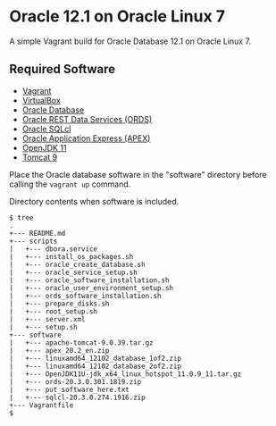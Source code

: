 # Oracle 12.1 on Oracle Linux 7

A simple Vagrant build for Oracle Database 12.1 on Oracle Linux 7.

## Required Software

* [Vagrant](https://www.vagrantup.com/downloads.html)
* [VirtualBox](https://www.virtualbox.org/wiki/Downloads)
* [Oracle Database](https://www.oracle.com/technetwork/database/enterprise-edition/downloads/database12c-linux-download-2240591.html)
* [Oracle REST Data Services (ORDS)](https://www.oracle.com/technetwork/developer-tools/rest-data-services/downloads/)
* [Oracle SQLcl](https://www.oracle.com/tools/downloads/sqlcl-downloads.html)
* [Oracle Application Express (APEX)](https://www.oracle.com/tools/downloads/apex-downloads.html)
* [OpenJDK 11](https://adoptopenjdk.net/releases.html?variant=openjdk11&jvmVariant=hotspot#x64_linux)
* [Tomcat 9](https://tomcat.apache.org/download-90.cgi)

Place the Oracle database software in the "software" directory before calling the `vagrant up` command.

Directory contents when software is included.

```
$ tree
.
+--- README.md
+--- scripts
|   +--- dbora.service
|   +--- install_os_packages.sh
|   +--- oracle_create_database.sh
|   +--- oracle_service_setup.sh
|   +--- oracle_software_installation.sh
|   +--- oracle_user_environment_setup.sh
|   +--- ords_software_installation.sh
|   +--- prepare_disks.sh
|   +--- root_setup.sh
|   +--- server.xml
|   +--- setup.sh
+--- software
|   +--- apache-tomcat-9.0.39.tar.gz
|   +--- apex_20.2_en.zip
|   +--- linuxamd64_12102_database_1of2.zip
|   +--- linuxamd64_12102_database_2of2.zip
|   +--- OpenJDK11U-jdk_x64_linux_hotspot_11.0.9_11.tar.gz
|   +--- ords-20.3.0.301.1819.zip
|   +--- put_software_here.txt
|   +--- sqlcl-20.3.0.274.1916.zip
+--- Vagrantfile
$
```